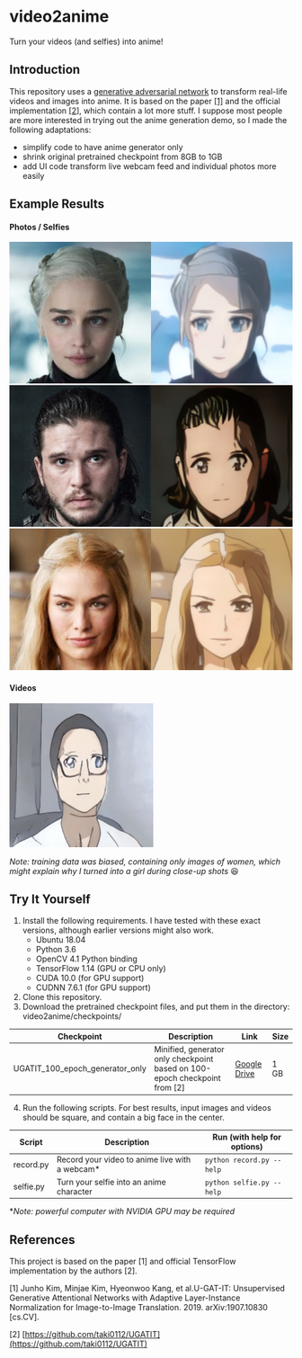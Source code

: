 # video2anime
Turn your videos (and selfies) into anime!

## Introduction
This repository uses a [generative adversarial network](https://en.wikipedia.org/wiki/Generative_adversarial_network) to transform real-life videos and images into anime. It is based on the paper [[1]](#references) and the official implementation [[2]](#references), which contain a lot more stuff. I suppose most people are more interested in trying out the anime generation demo, so I made the following adaptations:
- simplify code to have anime generator only
- shrink original pretrained checkpoint from 8GB to 1GB
- add UI code transform live webcam feed and individual photos more easily

## Example Results
#### Photos / Selfies
![dany](examples/dany.png)
![jon](examples/jon.png)
![cersei](examples/cersei.png)

#### Videos
![webcam](examples/webcam.gif)

_Note: training data was biased, containing only images of women, which might explain why I turned into a girl during close-up shots_ :laughing:

## Try It Yourself
1. Install the following requirements. I have tested with these exact versions, although earlier versions might also work.
    - Ubuntu 18.04
    - Python 3.6
    - OpenCV 4.1 Python binding
    - TensorFlow 1.14 (GPU or CPU only)
    - CUDA 10.0 (for GPU support)
    - CUDNN 7.6.1 (for GPU support)
2. Clone this repository.
3. Download the pretrained checkpoint files, and put them in the directory: video2anime/checkpoints/

Checkpoint | Description | Link | Size
--- | --- | --- | ---
UGATIT_100_epoch_generator_only | Minified, generator only checkpoint based on 100-epoch checkpoint from [2] | [Google Drive](https://drive.google.com/drive/folders/1hrEAey_mUNwKpxrohF7gOXxWrFWygeIp?usp=sharing) | 1 GB

4. Run the following scripts. For best results, input images and videos should be square, and contain a big face in the center.

Script | Description | Run (with help for options)
--- | --- | --- 
record.py | Record your video to anime live with a webcam* | `python record.py --help`
selfie.py | Turn your selfie into an anime character | `python selfie.py --help`

*_Note: powerful computer with NVIDIA GPU may be required_



## References
This project is based on the paper [1] and official TensorFlow implementation by the authors [2].

[1] Junho Kim, Minjae Kim, Hyeonwoo Kang, et al.U-GAT-IT: Unsupervised Generative Attentional Networks with Adaptive Layer-Instance Normalization for Image-to-Image Translation. 2019. arXiv:1907.10830 [cs.CV].

[2] [https://github.com/taki0112/UGATIT](https://github.com/taki0112/UGATIT)
